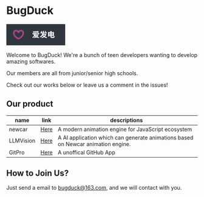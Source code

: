 # BugDuck

[![Funding](../funding.svg)](https://afdian.net/a/newcar)

Welcome to BugDuck! We're a bunch of teen developers wanting to develop amazing softwares.

Our members are all from junior/senior high schools.

Check out our works below or leave us a comment in the issues!

## Our product

| name | link | descriptions |
|  -   | -    |    -         |
| newcar| [Here](https://github.com/dromara/newcar) | A modern animation engine for JavaScript ecosystem |
| LLMVision | [Here](https://github.com/Bug-Duck/LLMVision) | A AI application which can generate animations based on Newcar animation engine. |
| GitPro | [Here](https://github.com/Bug-Duck/gitpro) | A unoffical GitHub App |

## How to Join Us?

Just send a email to bugduck@163.com, and we will contact with you.
